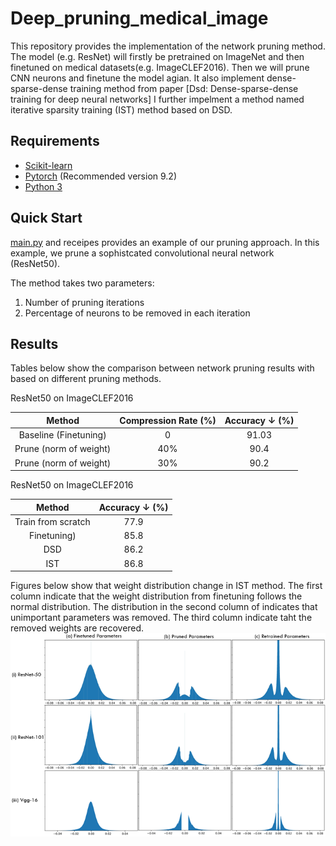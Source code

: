 # Deep_pruning_medical_image
This repository provides the implementation of the network pruning method. The model (e.g. ResNet) will firstly be pretrained on ImageNet and then finetuned on medical datasets(e.g. ImageCLEF2016). Then we will prune CNN neurons and finetune the model agian. It also implement dense-sparse-dense training method from paper [Dsd: Dense-sparse-dense training for deep neural networks] I further impelment a method named iterative sparsity training (IST) method based on DSD.

## Requirements
- [Scikit-learn](http://scikit-learn.org/stable/)
- [Pytorch](https://pytorch.org/) (Recommended version 9.2)
- [Python 3](https://www.python.org/)

## Quick Start
[main.py](main.py) and receipes provides an example of our pruning approach. In this example, we prune a  sophistcated convolutional neural network (ResNet50). 

The method takes two parameters:
1. Number of pruning iterations 
2. Percentage of neurons to be removed in each iteration 

## Results
Tables below show the comparison between network pruning results with based on different pruning methods. 

ResNet50 on ImageCLEF2016

|     Method     | Compression Rate (%) | Accuracy ↓ (%) |
|:--------------:|:-----:|:----------------:|
| Baseline (Finetuning) |  0 |       91.03       |
| Prune (norm of weight)| 40% |  90.4       |
| Prune (norm of weight) |   30% | 90.2 |

ResNet50 on ImageCLEF2016

|     Method     | Accuracy ↓ (%) |
|:--------------:|:----------------:|
| Train from scratch |  77.9    |
| Finetuning)| 85.8  |
| DSD |  86.2 |
| IST  |  86.8 |

Figures below show that weight distribution change in IST method. The first column indicate that the weight distribution from finetuning follows the normal distribution. The distribution in the second column of indicates that unimportant parameters  was removed. The third column indicate taht the removed weights are recovered. 
![image](https://github.com/FredericChai/Deep_pruning_medical_image/blob/main/Result/Parameters%20distribution.png)



